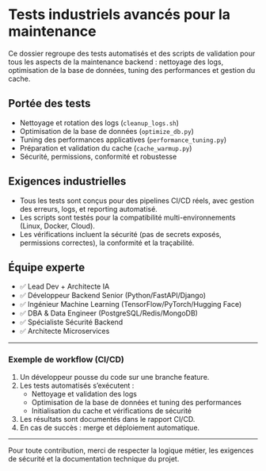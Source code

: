 # Tests industriels avancés pour la maintenance

Ce dossier regroupe des tests automatisés et des scripts de validation pour tous les aspects de la maintenance backend : nettoyage des logs, optimisation de la base de données, tuning des performances et gestion du cache.

## Portée des tests
- Nettoyage et rotation des logs (`cleanup_logs.sh`)
- Optimisation de la base de données (`optimize_db.py`)
- Tuning des performances applicatives (`performance_tuning.py`)
- Préparation et validation du cache (`cache_warmup.py`)
- Sécurité, permissions, conformité et robustesse

## Exigences industrielles
- Tous les tests sont conçus pour des pipelines CI/CD réels, avec gestion des erreurs, logs, et reporting automatisé.
- Les scripts sont testés pour la compatibilité multi-environnements (Linux, Docker, Cloud).
- Les vérifications incluent la sécurité (pas de secrets exposés, permissions correctes), la conformité et la traçabilité.

## Équipe experte
- ✅ Lead Dev + Architecte IA
- ✅ Développeur Backend Senior (Python/FastAPI/Django)
- ✅ Ingénieur Machine Learning (TensorFlow/PyTorch/Hugging Face)
- ✅ DBA & Data Engineer (PostgreSQL/Redis/MongoDB)
- ✅ Spécialiste Sécurité Backend
- ✅ Architecte Microservices

---

### Exemple de workflow (CI/CD)

1. Un développeur pousse du code sur une branche feature.
2. Les tests automatisés s’exécutent :
   - Nettoyage et validation des logs
   - Optimisation de la base de données et tuning des performances
   - Initialisation du cache et vérifications de sécurité
3. Les résultats sont documentés dans le rapport CI/CD.
4. En cas de succès : merge et déploiement automatique.

---
Pour toute contribution, merci de respecter la logique métier, les exigences de sécurité et la documentation technique du projet.